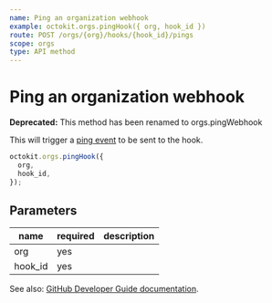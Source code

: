 ```yaml
---
name: Ping an organization webhook
example: octokit.orgs.pingHook({ org, hook_id })
route: POST /orgs/{org}/hooks/{hook_id}/pings
scope: orgs
type: API method
---
```


# Ping an organization webhook

**Deprecated:** This method has been renamed to orgs.pingWebhook

This will trigger a [ping event](https://developer.github.com/webhooks/#ping-event) to be sent to the hook.

```js
octokit.orgs.pingHook({
  org,
  hook_id,
});
```

## Parameters

<table>
  <thead>
    <tr>
      <th>name</th>
      <th>required</th>
      <th>description</th>
    </tr>
  </thead>
  <tbody>
    <tr><td>org</td><td>yes</td><td>

</td></tr>
<tr><td>hook_id</td><td>yes</td><td>

</td></tr>
  </tbody>
</table>

See also: [GitHub Developer Guide documentation](https://developer.github.com/v3/orgs/hooks/#ping-an-organization-webhook).
